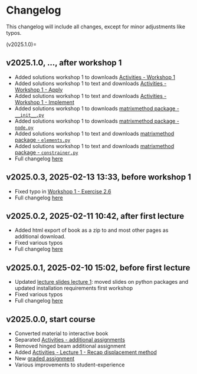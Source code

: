 # Changelog

This changelog will include all changes, except for minor adjustments like typos.

(v2025.1.0)=
## v2025.1.0, ..., after workshop 1
- Added solutions workshop 1 to downloads [Activities - Workshop 1](./workshop1.md)
- Added solutions workshop 1 to text and downloads [Activities - Workshop 1 - Apply](./workshop1/Workshop_1_Apply.ipynb)
- Added solutions workshop 1 to text and downloads [Activities - Workshop 1 - Implement](./workshop1/Workshop_1_Implement.ipynb)
- Added solutions workshop 1 to downloads [matrixmethod package - `__init__.py`](./matrixmethod/__init__.md)
- Added solutions workshop 1 to downloads [ matrixmethod package - `node.py`](./matrixmethod/node.md)
- Added solutions workshop 1 to text and downloads [matrixmethod package - `elements.py`](./matrixmethod/elements.md)
- Added solutions workshop 1 to text and downloads [matrixmethod package - `constrainer.py`](./matrixmethod/constrainer.md)
- Full changelog [here](https://github.com/CIEM5000-2025/book/releases/tag/v2025.1.0)

## v2025.0.3, 2025-02-13 13:33, before workshop 1
- Fixed typo in [Workshop 1 - Exercise 2.6](exercise2.6)
- Full changelog [here](https://github.com/CIEM5000-2025/book/releases/tag/v2025.0.3)

## v2025.0.2, 2025-02-11 10:42, after first lecture
- Added html export of book as a zip to [](./instructions.md) and most other pages as additional download.
- Fixed various typos
- Full changelog [here](https://github.com/CIEM5000-2025/book/releases/tag/v2025.0.2)

## v2025.0.1, 2025-02-10 15:02, before first lecture
- Updated [lecture slides lecture 1](./lecture1.md): moved slides on python packages and updated installation requirements first workshop
- Fixed various typos
- Full changelog [here](https://github.com/CIEM5000-2025/book/releases/tag/v2025.0.1)

## v2025.0.0, start course
- Converted material to interactive book
- Separated [Activities - additional assignments](./additional.md)
- Removed hinged beam additional assignment
- Added [Activities - Lecture 1 - Recap displacement method](./lecture1/displacement.md)
- New [graded assignment](./assignment.md)
- Various improvements to student-experience
